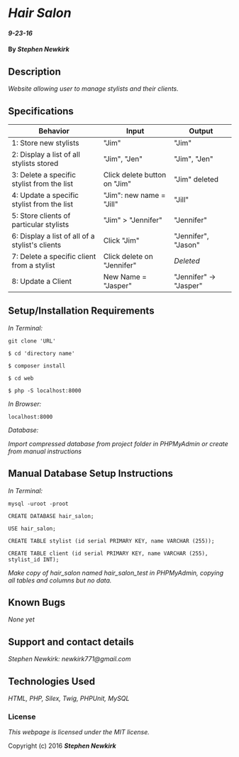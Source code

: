 # _Hair Salon_

#### _9-23-16_

#### By _**Stephen Newkirk**_

## Description

_Website allowing user to manage stylists and their clients._

## Specifications

| Behavior      | Input       |Output|
| ------------- |-------------| -----|
| 1: Store new stylists | "Jim" | "Jim" |
| 2: Display a list of all stylists stored | "Jim", "Jen" | "Jim", "Jen" |
| 3: Delete a specific stylist from the list | Click delete button on "Jim" | "Jim" deleted |
| 4: Update a specific stylist from the list | "Jim": new name = "Jill" | "Jill" |
| 5: Store clients of particular stylists | "Jim" > "Jennifer" | "Jennifer" |
| 6: Display a list of all of a stylist's clients | Click "Jim" | "Jennifer", "Jason" |
| 7: Delete a specific client from a stylist | Click delete on "Jennifer" | *Deleted* |
| 8: Update a Client | New Name = "Jasper" | "Jennifer" -> "Jasper" |



## Setup/Installation Requirements

_In Terminal:_

`git clone 'URL'`

`$ cd 'directory name'`

`$ composer install`

`$ cd web`

`$ php -S localhost:8000`

_In Browser:_

`localhost:8000`

_Database:_

_Import compressed database from project folder in PHPMyAdmin or create from manual instructions_

## Manual Database Setup Instructions

_In Terminal:_

`mysql -uroot -proot`

`CREATE DATABASE hair_salon;`

`USE hair_salon;`

`CREATE TABLE stylist (id serial PRIMARY KEY, name VARCHAR (255));`

`CREATE TABLE client (id serial PRIMARY KEY, name VARCHAR (255), stylist_id INT);`

_Make copy of hair_salon named hair_salon_test in PHPMyAdmin, copying all tables and columns but no data._

## Known Bugs

_None yet_

## Support and contact details

_Stephen Newkirk: newkirk771@gmail.com_

## Technologies Used

_HTML,
PHP,
Silex,
Twig,
PHPUnit,
MySQL_

### License

*This webpage is licensed under the MIT license.*

Copyright (c) 2016 **_Stephen Newkirk_**

